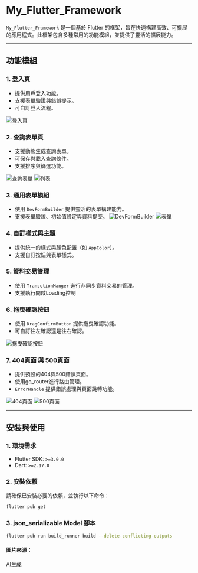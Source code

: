 # My_Flutter_Framework

`My_Flutter_Framework` 是一個基於 Flutter 的框架，旨在快速構建高效、可擴展的應用程式。此框架包含多種常用的功能模組，並提供了靈活的擴展能力。

---

## 功能模組

### 1. 登入頁
- 提供用戶登入功能。
- 支援表單驗證與錯誤提示。
- 可自訂登入流程。

![登入頁](docs/login_page.png)

### 2. 查詢表單頁
- 支援動態生成查詢表單。
- 可保存與載入查詢條件。
- 支援排序與篩選功能。

![查詢表單](docs/todo_query.png)
![列表](docs/todo_list.png)



### 3. 通用表單模組
- 使用 `DevFormBuilder` 提供靈活的表單構建能力。
- 支援表單驗證、初始值設定與資料提交。
![DevFormBuilder](docs/dev_form_builder.png)
![表單](docs/todo_form.png)

### 4. 自訂樣式與主題
- 提供統一的樣式與顏色配置（如 `AppColor`）。
- 支援自訂按鈕與表單樣式。

### 5. 資料交易管理
- 使用 `TransctionManger` 進行非同步資料交易的管理。
- 支援執行開啟Loading控制


### 6. 拖曳確認按鈕
- 使用 `DragConfirmButton` 提供拖曳確認功能。
- 可自訂往左確認還是往右確認。

![拖曳確認按鈕](docs/drag_confirm_button.gif)

### 7. 404頁面 與 500頁面
- 提供預設的404與500錯誤頁面。
- 使用go_router進行路由管理。
- `ErrorHandle` 提供錯誤處理與頁面跳轉功能。

![404頁面](docs/404.png)
![500頁面](docs/500.png)

---

## 安裝與使用

### 1. 環境需求
- Flutter SDK: `>=3.0.0`
- Dart: `>=2.17.0`

### 2. 安裝依賴
請確保已安裝必要的依賴，並執行以下命令：
```bash
flutter pub get
```

### 3. json_serializable Model 腳本
```bash
flutter pub run build_runner build --delete-conflicting-outputs
```

#### 圖片來源：
AI生成